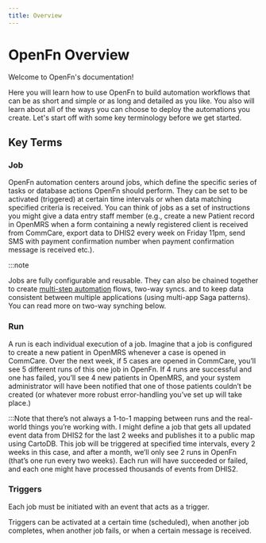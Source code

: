 ```yaml
---
title: Overview
---
```


# OpenFn Overview

Welcome to OpenFn's documentation!

Here you will learn how to use OpenFn to build automation workflows that can be
as short and simple or as long and detailed as you like. You also will learn
about all of the ways you can choose to deploy the automations you create. Let's
start off with some key terminology before we get started.

## Key Terms

### Job

OpenFn automation centers around jobs, which define the specific series of tasks
or database actions OpenFn should perform. They can be set to be activated
(triggered) at certain time intervals or when data matching specified criteria
is received. You can think of jobs as a set of instructions you might give a
data entry staff member (e.g., create a new Patient record in OpenMRS when a
form containing a newly registered client is received from CommCare, export data
to DHIS2 every week on Friday 11pm, send SMS with payment confirmation number
when payment confirmation message is received etc.).

:::note

Jobs are fully configurable and reusable. They can also be chained together to
create [multi-step automation](jobs/multiple-operations) flows, two-way syncs.
and to keep data consistent between multiple applications (using multi-app Saga
patterns). You can read more on two-way synching below.

### Run

A run is each individual execution of a job. Imagine that a job is configured to
create a new patient in OpenMRS whenever a case is opened in CommCare. Over the
next week, if 5 cases are opened in CommCare, you’ll see 5 different runs of
this one job in OpenFn. If 4 runs are successful and one has failed, you’ll see
4 new patients in OpenMRS, and your system administrator will have been notified
that one of those patients couldn’t be created (or whatever more robust
error-handling you’ve set up will take place.)

:::Note that there’s not always a 1-to-1 mapping between runs and the real-world
things you’re working with. I might define a job that gets all updated event
data from DHIS2 for the last 2 weeks and publishes it to a public map using
CartoDB. This job will be triggered at specified time intervals, every 2 weeks
in this case, and after a month, we’ll only see 2 runs in OpenFn (that’s one run
every two weeks). Each run will have succeeded or failed, and each one might
have processed thousands of events from DHIS2.

### Triggers

Each job must be initiated with an event that acts as a trigger.

Triggers can be activated at a certain time (scheduled), when another job
completes, when another job fails, or when a certain message is received.
